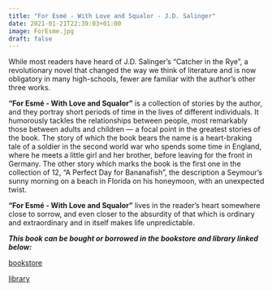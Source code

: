 ```yaml
---
title: "For Esmé - With Love and Squalor - J.D. Salinger"
date: 2021-01-21T22:39:03+01:00
image: ForEsme.jpg
draft: false 
---
```



While most readers have heard of J.D. Salinger’s “Catcher in the Rye”, a revolutionary novel that changed the way we think of literature and is now obligatory in many high-schools, fewer are familiar with the author’s other three works.


**“For Esmé - With Love and Squalor”** is a collection of stories by the author, and they portray short periods of time in the lives of different individuals. It humorously tackles the relationships between people, most remarkably those between adults and children — a focal point in the greatest stories of the book. The story of which the book bears the name is a heart-braking tale of a soldier in the second world war who spends some time in England, where he meets a little girl and her brother, before leaving for the front in Germany. The other story which marks the book is the first one in the collection of 12, “A Perfect Day for Bananafish”, the description a Seymour’s sunny morning on a beach in Florida on his honeymoon, with an unexpected twist. 


**“For Esmé - With Love and Squalor”** lives in the reader’s heart somewhere close to sorrow, and even closer to the absurdity of that which is ordinary and extraordinary and in itself makes life unpredictable.


***This book can be bought or borrowed in the bookstore and library linked below:***


[bookstore](https://books.ba/knjizara/beletristika/for-esme-with-love-and-squalor-detail) 


[library](https://plus.bh.cobiss.net/opac7/bib/bgsa/11982599)